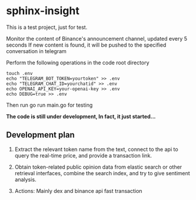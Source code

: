 # sphinx-insight

This is a test project, just for test.

Monitor the content of Binance's announcement channel, updated every 5 seconds
If new content is found, it will be pushed to the specified conversation in telegram

Perform the following operations in the code root directory

```shell
touch .env
echo "TELEGRAM_BOT_TOKEN=yourtoken" >> .env
echo "TELEGRAM_CHAT_ID=yourchatid" >> .env
echo OPENAI_API_KEY=your-openai-key >> .env
echo DEBUG=true >> .env
```

Then run go run main.go for testing

**The code is still under development, In fact, it just started...**

## Development plan

1. Extract the relevant token name from the text, connect to the api to query the real-time price, and provide a transaction link.

2. Obtain token-related public opinion data from elastic search or other retrieval interfaces, combine the search index, and try to give sentiment analysis.

3. Actions: Mainly dex and binance api fast transaction